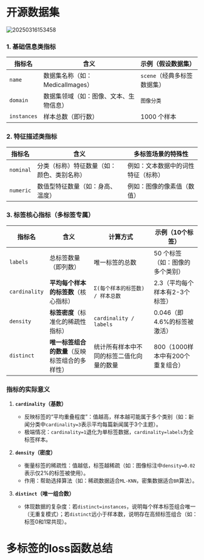 # 开源数据集


![20250316153458](https://image-bed-1331150746.cos.ap-beijing.myqcloud.com/20250316153458.png)


### **1. 基础信息类指标**
| 指标名       | 含义                                                                 | 示例（假设数据集）                     |
|--------------|----------------------------------------------------------------------|----------------------------------------|
| `name`       | 数据集名称（如：MedicalImages）                                      | `scene`（经典多标签数据集）             |
| `domain`     | 数据集领域（如：图像、文本、生物信息）                               | `图像分类`                             |
| `instances`  | 样本总数（即行数）                                                   | 1000 个样本                            |


### **2. 特征描述类指标**
| 指标名     | 含义                                                                 | 多标签场景的特殊性                     |
|------------|----------------------------------------------------------------------|----------------------------------------|
| `nominal`  | 分类（标称）特征数量（如：颜色、类别名称）                           | 例如：文本数据中的词性特征（标称）      |
| `numeric`  | 数值型特征数量（如：身高、温度）                                     | 例如：图像的像素值（数值）             |


### **3. 标签核心指标（多标签专属）**
| 指标名       | 含义                                                                 | 计算方式                                  | 示例（10个标签）                |
|--------------|----------------------------------------------------------------------|-------------------------------------------|----------------------------------|
| `labels`     | 总标签数量（即列数）                                                 | 唯一标签的总数                            | 50 个标签（如：图像的多个类别） |
| `cardinality`| **平均每个样本的标签数**（核心指标）                                 | `Σ(每个样本的标签数) / 样本总数`          | 2.3（平均每个样本有2-3个标签）  |
| `density`    | **标签密度**（标准化的稀疏性指标）                                   | `cardinality / labels`                    | 0.046（即4.6%的标签被激活）     |
| `distinct`   | **唯一标签组合的数量**（反映标签组合的多样性）                       | 统计所有样本中不同的标签二值化向量的数量  | 800（1000样本中有200个重复组合）|


### **指标的实际意义**
1. **`cardinality`（基数）**  
   - 反映标签的“平均重叠程度”：值越高，样本越可能属于多个类别（如：新闻分类中`cardinality=3`表示平均每篇新闻属于3个主题）。  
   - 极端情况：`cardinality=1`退化为单标签数据，`cardinality=labels`为全标签样本。

2. **`density`（密度）**  
   - 衡量标签的稀疏性：值越低，标签越稀疏（如：图像标注中`density=0.02`表示仅2%的标签被使用）。  
   - 作用：帮助选择算法（如：稀疏数据适合`ML-KNN`，密集数据适合`BR`算法）。

3. **`distinct`（唯一组合数）**  
   - 体现数据的复杂度：若`distinct=instances`，说明每个样本标签组合唯一（无重复模式）；若`distinct`远小于样本数，说明存在高频标签组合（如：标签0和1常共现）。

# 多标签的loss函数总结


